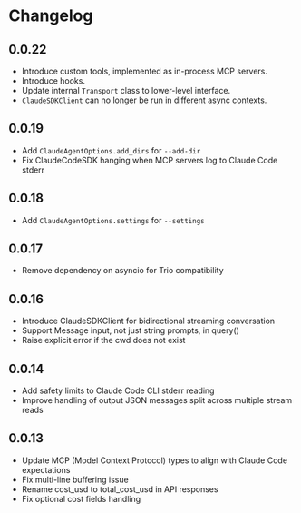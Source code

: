 # Changelog

## 0.0.22

- Introduce custom tools, implemented as in-process MCP servers.
- Introduce hooks.
- Update internal `Transport` class to lower-level interface.
- `ClaudeSDKClient` can no longer be run in different async contexts.

## 0.0.19

- Add `ClaudeAgentOptions.add_dirs` for `--add-dir`
- Fix ClaudeCodeSDK hanging when MCP servers log to Claude Code stderr

## 0.0.18

- Add `ClaudeAgentOptions.settings` for `--settings`

## 0.0.17

- Remove dependency on asyncio for Trio compatibility

## 0.0.16

- Introduce ClaudeSDKClient for bidirectional streaming conversation
- Support Message input, not just string prompts, in query()
- Raise explicit error if the cwd does not exist

## 0.0.14

- Add safety limits to Claude Code CLI stderr reading
- Improve handling of output JSON messages split across multiple stream reads

## 0.0.13

- Update MCP (Model Context Protocol) types to align with Claude Code expectations
- Fix multi-line buffering issue
- Rename cost_usd to total_cost_usd in API responses
- Fix optional cost fields handling

